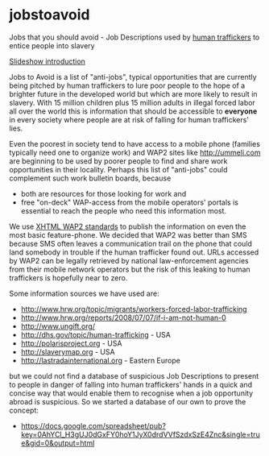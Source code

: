 # jobstoavoid

Jobs that you should avoid - Job Descriptions used by [human traffickers](http://en.wikipedia.org/wiki/Human_trafficking) to entice people into slavery

[Slideshow introduction](https://docs.google.com/presentation/pub?id=1skpUiZ5vfjGucCAEOIzR-rnJoYLFqfYgylifIfGxts0&start=false&loop=false&delayms=5000)

Jobs to Avoid is a list of "anti-jobs", typical opportunities that are currently being pitched by human traffickers to lure poor people to the hope of a brighter future in the developed world but which are more likely to result in slavery.
With 15 million children plus 15 million adults in illegal forced labor all over the world this is information that should be accessible to **everyone** in every society where people are at risk of falling for human traffickers' lies.

Even the poorest in society tend to have access to a mobile phone (families typically need one to organize work) and WAP2 sites like http://ummeli.com are beginning to be used by poorer people to find and share work opportunities in their locality.
Perhaps this list of "anti-jobs" could complement such work bulletin boards, because

* both are resources for those looking for work and
* free "on-deck" WAP-access from the mobile operators' portals is essential to reach the people who need this information most.

We use [XHTML WAP2 standards](http://www.w3.org/TR/mobile-bp/) to publish the information on even the most basic feature-phone.
We decided that WAP2 was better than SMS because SMS often leaves a communication trail on the phone that could land somebody in trouble if the human trafficker found out. URLs accessed by WAP2 can be legally retrieved by national law-enforcement agencies from their mobile network operators but the risk of this leaking to human traffickers is hopefully near to zero.

Some information sources we have used are:

- http://www.hrw.org/topic/migrants/workers-forced-labor-trafficking
- http://www.hrw.org/reports/2008/07/07/if-i-am-not-human-0
- http://www.ungift.org/
- http://dhs.gov/topic/human-trafficking - USA
- http://polarisproject.org - USA
- http://slaverymap.org - USA                                        
- http://lastradainternational.org - Eastern Europe

but we could not find a database of suspicious Job Descriptions to present to people in danger of falling into human traffickers' hands in a quick and concise way that would enable them to recognise when a job opportunity abroad is suspicious.
So we started a database of our own to prove the concept:

- https://docs.google.com/spreadsheet/pub?key=0AhYCl_H3gUJ0dGxFY0hoY1JyX0drdVVfSzdxSzE4Znc&single=true&gid=0&output=html
